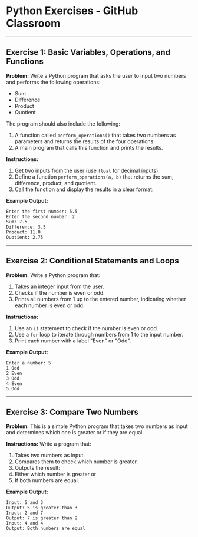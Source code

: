 # Python Exercises - GitHub Classroom

---

## Exercise 1: Basic Variables, Operations, and Functions

**Problem:**
Write a Python program that asks the user to input two numbers and performs the following operations:
- Sum
- Difference
- Product
- Quotient

The program should also include the following:
1. A function called `perform_operations()` that takes two numbers as parameters and returns the results of the four operations.
2. A main program that calls this function and prints the results.

**Instructions:**
1. Get two inputs from the user (use `float` for decimal inputs).
2. Define a function `perform_operations(a, b)` that returns the sum, difference, product, and quotient.
3. Call the function and display the results in a clear format.

**Example Output:**

	Enter the first number: 5.5
	Enter the second number: 2
	Sum: 7.5
	Difference: 3.5
	Product: 11.0
	Quotient: 2.75

---

## Exercise 2: Conditional Statements and Loops

**Problem:**
Write a Python program that:
1. Takes an integer input from the user.
2. Checks if the number is even or odd.
3. Prints all numbers from 1 up to the entered number, indicating whether each number is even or odd.

**Instructions:**
1. Use an `if` statement to check if the number is even or odd.
2. Use a `for` loop to iterate through numbers from 1 to the input number.
3. Print each number with a label "Even" or "Odd".

**Example Output:**

	Enter a number: 5
	1 Odd
	2 Even
	3 Odd
	4 Even
	5 Odd

---

## Exercise 3: Compare Two Numbers

**Problem:**
This is a simple Python program that takes two numbers as input and determines which one is greater or if they are equal.

**Instructions:**
Write a program that:

1. Takes two numbers as input.
2. Compares them to check which number is greater.
3. Outputs the result:
4. Either which number is greater or
5. If both numbers are equal.
 
**Example Output:**

	Input: 5 and 3
	Output: 5 is greater than 3
	Input: 2 and 7
	Output: 7 is greater than 2
	Input: 4 and 4
	Output: Both numbers are equal
